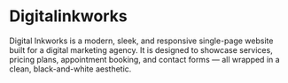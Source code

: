 # Digitalinkworks
Digital Inkworks is a modern, sleek, and responsive single-page website built for a digital marketing agency. It is designed to showcase services, pricing plans, appointment booking, and contact forms — all wrapped in a clean, black-and-white aesthetic.  
